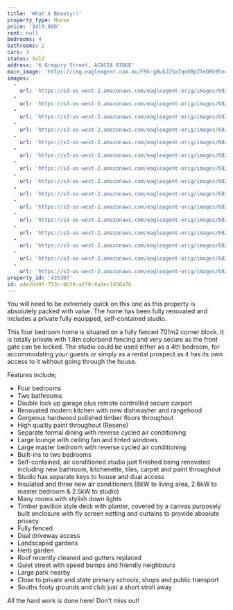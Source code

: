 ```yaml
---
title: 'What A Beauty!!'
property_type: House
price: '$419,000'
rent: null
bedrooms: 4
bathrooms: 2
cars: 3
status: Sold
address: '6 Gregory Street, ACACIA RIDGE'
main_image: 'https://img.eagleagent.com.au/F9k-gBubJ2SaIqoOBpZfeQRh95o=/1280x854/smart/https://s3-us-west-2.amazonaws.com/eagleagent-orig/images/6823030/117608907-image-M.jpg'
images:
  -
    url: 'https://s3-us-west-2.amazonaws.com/eagleagent-orig/images/6823044/117608907-image-O.jpg'
  -
    url: 'https://s3-us-west-2.amazonaws.com/eagleagent-orig/images/6823043/117608907-image-N.jpg'
  -
    url: 'https://s3-us-west-2.amazonaws.com/eagleagent-orig/images/6823042/117608907-image-L.jpg'
  -
    url: 'https://s3-us-west-2.amazonaws.com/eagleagent-orig/images/6823041/117608907-image-K.jpg'
  -
    url: 'https://s3-us-west-2.amazonaws.com/eagleagent-orig/images/6823040/117608907-image-J.jpg'
  -
    url: 'https://s3-us-west-2.amazonaws.com/eagleagent-orig/images/6823039/117608907-image-I.jpg'
  -
    url: 'https://s3-us-west-2.amazonaws.com/eagleagent-orig/images/6823038/117608907-image-H.jpg'
  -
    url: 'https://s3-us-west-2.amazonaws.com/eagleagent-orig/images/6823037/117608907-image-G.jpg'
  -
    url: 'https://s3-us-west-2.amazonaws.com/eagleagent-orig/images/6823036/117608907-image-F.jpg'
  -
    url: 'https://s3-us-west-2.amazonaws.com/eagleagent-orig/images/6823035/117608907-image-E.jpg'
  -
    url: 'https://s3-us-west-2.amazonaws.com/eagleagent-orig/images/6823034/117608907-image-D.jpg'
  -
    url: 'https://s3-us-west-2.amazonaws.com/eagleagent-orig/images/6823033/117608907-image-C.jpg'
  -
    url: 'https://s3-us-west-2.amazonaws.com/eagleagent-orig/images/6823032/117608907-image-B.jpg'
  -
    url: 'https://s3-us-west-2.amazonaws.com/eagleagent-orig/images/6823031/117608907-image-A.jpg'
  -
    url: 'https://s3-us-west-2.amazonaws.com/eagleagent-orig/images/6823030/117608907-image-M.jpg'
property_id: '435307'
id: a4e2bd9f-753c-4b39-a2f0-8adec1456a7b
---
```

You will need to be extremely quick on this one as this property is absolutely packed with value. The home has been fully renovated and includes a private fully equipped, self-contained studio.

This four bedroom home is situated on a fully fenced 701m2 corner block. It is totally private with 1.8m colorbond fencing and very secure as the front gate can be locked. The studio could be used either as a 4th bedroom, for accommodating your guests or simply as a rental prospect as it has its own access to it without going through the house.

Features include;

*  Four bedrooms
*  Two bathrooms
*  Double lock up garage plus remote controlled secure carport
*  Renovated modern kitchen with new dishwasher and rangehood
*  Gorgeous hardwood polished timber floors throughout
*  High quality paint throughout (Resene)
*  Separate formal dining with reverse cycled air conditioning
*  Large lounge with ceiling fan and tinted windows
*  Large master bedroom with reverse cycled air conditioning
*  Built-ins to two bedrooms
*  Self-contained, air conditioned studio just finished being renovated including new bathroom, kitchenette, tiles, carpet and paint throughout
*  Studio has separate keys to house and dual access
*  Insulated and three new air conditioners (8kW to living area, 2.6kW to master bedroom & 2.5kW to studio)
*  Many rooms with stylish down lights
*  Timber pavilion style deck with planter, covered by a canvas purposely built enclosure with fly screen netting and curtains to provide absolute privacy
*  Fully fenced
*  Dual driveway access
*  Landscaped gardens
*  Herb garden
*  Roof recently cleaned and gutters replaced
*  Quiet street with speed bumps and friendly neighbours
*  Large park nearby
*  Close to private and state primary schools, shops and public transport
*  Souths footy grounds and club just a short stroll away

All the hard work is done here! Don't miss out!